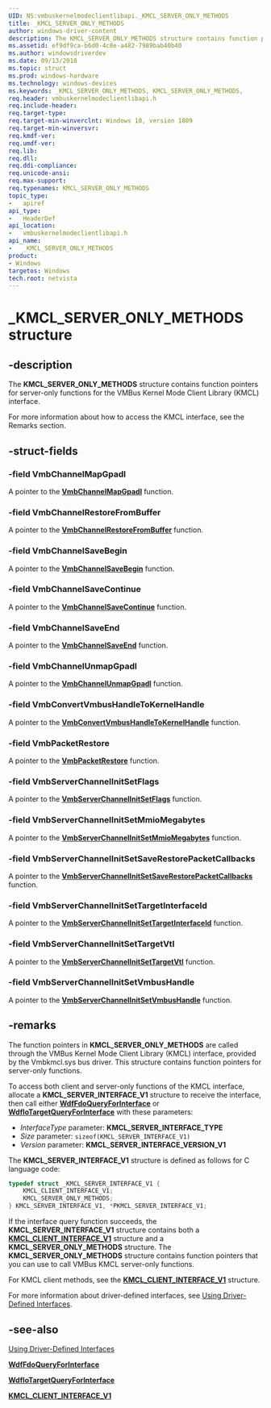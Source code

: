 ```yaml
---
UID: NS:vmbuskernelmodeclientlibapi._KMCL_SERVER_ONLY_METHODS
title: _KMCL_SERVER_ONLY_METHODS
author: windows-driver-content
description: The KMCL_SERVER_ONLY_METHODS structure contains function pointers for server-only functions for the VMBus Kernel Mode Client Library (KMCL) interface.
ms.assetid: ef9df9ca-b6d0-4c8e-a482-7989bab40b40
ms.author: windowsdriverdev
ms.date: 09/13/2018
ms.topic: struct
ms.prod: windows-hardware
ms.technology: windows-devices
ms.keywords: _KMCL_SERVER_ONLY_METHODS, KMCL_SERVER_ONLY_METHODS, 
req.header: vmbuskernelmodeclientlibapi.h
req.include-header:
req.target-type:
req.target-min-winverclnt: Windows 10, version 1809
req.target-min-winversvr:
req.kmdf-ver:
req.umdf-ver:
req.lib:
req.dll:
req.ddi-compliance:
req.unicode-ansi:
req.max-support:
req.typenames: KMCL_SERVER_ONLY_METHODS
topic_type: 
-	apiref
api_type: 
-	HeaderDef
api_location: 
-	vmbuskernelmodeclientlibapi.h
api_name: 
-	_KMCL_SERVER_ONLY_METHODS
product: 
- Windows
targetos: Windows
tech.root: netvista
---
```


# _KMCL_SERVER_ONLY_METHODS structure

## -description

The **KMCL_SERVER_ONLY_METHODS** structure contains function pointers for server-only functions for the VMBus Kernel Mode Client Library (KMCL) interface.

For more information about how to access the KMCL interface, see the Remarks section.

## -struct-fields

### -field VmbChannelMapGpadl

A pointer to the [**VmbChannelMapGpadl**](nc-vmbuskernelmodeclientlibapi-fn_vmb_channel_map_gpadl.md) function.
 
### -field VmbChannelRestoreFromBuffer

A pointer to the [**VmbChannelRestoreFromBuffer**](nc-vmbuskernelmodeclientlibapi-fn_vmb_channel_restore_from_buffer.md) function.
 
### -field VmbChannelSaveBegin

A pointer to the [**VmbChannelSaveBegin**](nc-vmbuskernelmodeclientlibapi-fn_vmb_channel_save_begin.md) function.
 
### -field VmbChannelSaveContinue

A pointer to the [**VmbChannelSaveContinue**](nc-vmbuskernelmodeclientlibapi-fn_vmb_channel_save_continue.md) function.
 
### -field VmbChannelSaveEnd

A pointer to the [**VmbChannelSaveEnd**](nc-vmbuskernelmodeclientlibapi-fn_vmb_channel_save_end.md) function.
 
### -field VmbChannelUnmapGpadl

A pointer to the [**VmbChannelUnmapGpadl**](nc-vmbuskernelmodeclientlibapi-fn_vmb_channel_unmap_gpadl.md) function.
 
### -field VmbConvertVmbusHandleToKernelHandle

A pointer to the [**VmbConvertVmbusHandleToKernelHandle**](nc-vmbuskernelmodeclientlibapi-fn_vmb_convert_vmbus_handle_to_kernel_handle.md) function.
 
### -field VmbPacketRestore

A pointer to the [**VmbPacketRestore**](nc-vmbuskernelmodeclientlibapi-fn_vmb_packet_restore.md) function.
 
### -field VmbServerChannelInitSetFlags

A pointer to the [**VmbServerChannelInitSetFlags**](nc-vmbuskernelmodeclientlibapi-fn_vmb_server_channel_init_set_flags.md) function.
 
### -field VmbServerChannelInitSetMmioMegabytes

A pointer to the [**VmbServerChannelInitSetMmioMegabytes**](nc-vmbuskernelmodeclientlibapi-fn_vmb_server_channel_init_set_mmio_megabytes.md) function.
 
### -field VmbServerChannelInitSetSaveRestorePacketCallbacks

A pointer to the [**VmbServerChannelInitSetSaveRestorePacketCallbacks**](nc-vmbuskernelmodeclientlibapi-fn_vmb_server_channel_init_set_save_restore_packet_callbacks.md) function.
 
### -field VmbServerChannelInitSetTargetInterfaceId

A pointer to the [**VmbServerChannelInitSetTargetInterfaceId**](nc-vmbuskernelmodeclientlibapi-fn_vmb_server_channel_init_set_target_interface_id.md) function.
 
### -field VmbServerChannelInitSetTargetVtl

A pointer to the [**VmbServerChannelInitSetTargetVtl**](nc-vmbuskernelmodeclientlibapi-fn_vmb_server_channel_init_set_target_vtl.md) function.
 
### -field VmbServerChannelInitSetVmbusHandle

A pointer to the [**VmbServerChannelInitSetVmbusHandle**](nc-vmbuskernelmodeclientlibapi-fn_vmb_server_channel_init_set_vmbus_handle.md) function.

## -remarks

The function pointers in **KMCL_SERVER_ONLY_METHODS** are called through the VMBus Kernel Mode Client Library (KMCL) interface, provided by the Vmbkmcl.sys bus driver. This structure contains function pointers for server-only functions. 

To access both client and server-only functions of the KMCL interface, allocate a **KMCL_SERVER_INTERFACE_V1** structure to receive the interface, then call either [**WdfFdoQueryForInterface**](../wdffdo/nf-wdffdo-wdffdoqueryforinterface.md) or [**WdfIoTargetQueryForInterface**](../wdfiotarget/nf-wdfiotarget-wdfiotargetqueryforinterface.md) with these parameters:
 
- *InterfaceType* parameter: **KMCL_SERVER_INTERFACE_TYPE**
- *Size* parameter: `sizeof(KMCL_SERVER_INTERFACE_V1)`
- *Version* parameter: **KMCL_SERVER_INTERFACE_VERSION_V1** 

The **KMCL_SERVER_INTERFACE_V1** structure is defined as follows for C language code:

```C++
typedef struct _KMCL_SERVER_INTERFACE_V1 {
    KMCL_CLIENT_INTERFACE_V1;
    KMCL_SERVER_ONLY_METHODS;
} KMCL_SERVER_INTERFACE_V1, *PKMCL_SERVER_INTERFACE_V1;
```

If the interface query function succeeds, the **KMCL_SERVER_INTERFACE_V1** structure contains both a [**KMCL_CLIENT_INTERFACE_V1**](ns-vmbuskernelmodeclientlibapi-_kmcl_client_interface_v1.md) structure and a  **KMCL_SERVER_ONLY_METHODS** structure. The **KMCL_SERVER_ONLY_METHODS** structure contains function pointers that you can use to call VMBus KMCL server-only functions.

For KMCL client methods, see the [**KMCL_CLIENT_INTERFACE_V1**](ns-vmbuskernelmodeclientlibapi-_kmcl_client_interface_v1.md) structure.

For more information about driver-defined interfaces, see [Using Driver-Defined Interfaces](https://docs.microsoft.com/windows-hardware/drivers/wdf/using-driver-defined-interfaces).

## -see-also

[Using Driver-Defined Interfaces](https://docs.microsoft.com/windows-hardware/drivers/wdf/using-driver-defined-interfaces)

[**WdfFdoQueryForInterface**](../wdffdo/nf-wdffdo-wdffdoqueryforinterface.md)

[**WdfIoTargetQueryForInterface**](../wdfiotarget/nf-wdfiotarget-wdfiotargetqueryforinterface.md)

[**KMCL_CLIENT_INTERFACE_V1**](ns-vmbuskernelmodeclientlibapi-_kmcl_client_interface_v1.md)
